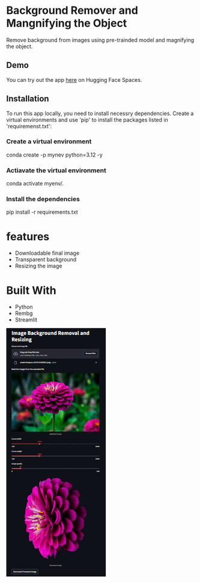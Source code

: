 # Background Remover and Mangnifying the Object

Remove background from images using pre-trainded model and magnifying the object.

## Demo

You can try out the app [here](https://huggingface.co/spaces/Thanusha/Image_processing) on Hugging Face Spaces.

## Installation

To run this app locally, you need to install necessry dependencies. Create a virtual environments and use 'pip' to install the packages listed in 'requiremenst.txt':

### Create a virtual environment
conda create -p mynev python=3.12 -y

### Actiavate the virtual environment
conda activate myenv/.

### Install the dependencies
pip install -r requirements.txt

# features
- Downloadable final image
- Transparent background
- Resizing the image

# Built With
- Python
- Rembg
- Streamlit

![Image](https://github.com/Thanu18/Image_Processing-/blob/main/App_Demo.png)


